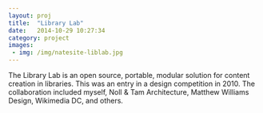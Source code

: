 ```yaml
---
layout: proj
title:  "Library Lab"
date:   2014-10-29 10:27:34
category: project
images:
 - img: /img/natesite-liblab.jpg
---
```


The Library Lab is an open source, portable, modular solution for content creation in libraries. This was an entry in a design competition in 2010. The collaboration included myself, Noll & Tam Architecture, Matthew Williams Design, Wikimedia DC, and others.
                       		